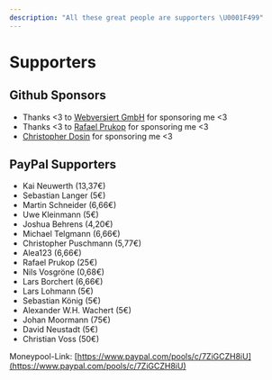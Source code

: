 ```yaml
---
description: "All these great people are supporters \U0001F499"
---
```


# Supporters

## Github Sponsors

* Thanks &lt;3 to [Webversiert GmbH](https://www.webversiert.de/) for sponsoring me &lt;3
* Thanks &lt;3 to [Rafael Prukop](https://github.com/MBDealer) for sponsoring me &lt;3
* [Christopher Dosin](https://github.com/ChristopherDosin) for sponsoring me <3

## PayPal Supporters

* Kai Neuwerth \(13,37€\)
* Sebastian Langer \(5€\)
* Martin Schneider \(6,66€\)
* Uwe Kleinmann \(5€\)
* Joshua Behrens \(4,20€\)
* Michael Telgmann \(6,66€\)
* Christopher Puschmann \(5,77€\)
* Alea123 \(6,66€\)
* Rafael Prukop \(25€\)
* Nils Vosgröne \(0,68€\)
* Lars Borchert \(6,66€\)
* Lars Lohmann \(5€\)
* Sebastian König \(5€\)
* Alexander W.H. Wachert \(5€\)
* Johan Moormann \(75€\)
* David Neustadt \(5€\)
* Christian Voss \(50€\)

Moneypool-Link: [https://www.paypal.com/pools/c/7ZiGCZH8iU](https://www.paypal.com/pools/c/7ZiGCZH8iU)

